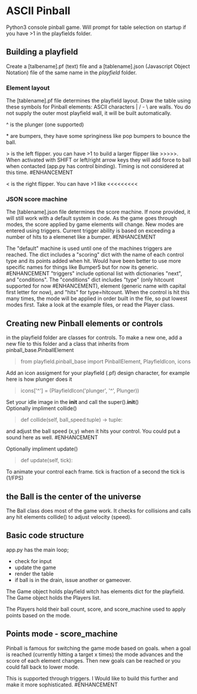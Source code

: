 # ASCII Pinball

Python3 console pinball game. 
Will prompt for table selection on startup if you have >1 in the playfields folder.


## Building a playfield
Create a [talbename].pf (text) file and a [tablename].json (Javascript Object Notation) file of the same name in the _playfield_ folder. 

### Element layout
The [tablename].pf file determines the playfield layout. Draw the table using these symbols for Pinball elements:
ASCII characters | / - \  are walls. You do not supply the outer most playfield wall, it will be built automatically.

^ is the plunger (one supported)

\* are bumpers, they have some springiness like pop bumpers to bounce the ball.

\> is the left flipper. you can have >1 to build a larger flipper like >>>>>. When activated with SHIFT or left/right arrow keys they will add force to ball when contacted (app.py has control binding). Timing is not considered at this time. #ENHANCEMENT

< is the right flipper. You can have >1 like <<<<<<<<<

### JSON score machine
The [tablename].json file determines the score machine. If none provided, it will still work with a default system in code. As the game goes through modes, the score applied by game elements will change. New modes are entered using triggers. Current trigger ability is based on exceeding a number of hits to a elemenet like a bumper. #ENHANCEMENT

The "default" machine is used until one of the machines triggers are reached. The dict includes a "scoring" dict with the name of each control type and its points added when hit. Would have been better to use more specific names for things like Bumper5 but for now its generic. #ENHANCEMENT
"triggers" include optional list with dictionaries "next", and "conditions". The "conditions" dict includes "type" (only hitcount supported for now #ENHANCEMENT), element (generic name with capital first letter for now), and "hits" for type=hitcount. When the control is hit this many times, the mode will be applied in order built in the file, so put lowest modes first.
Take a look at the example files, or read the Player class.

## Creating new Pinball elements or controls
in the playfield folder are classes for controls. To make a new one, add a new file to this folder and a class that inherits from pinball_base.PinballElement

> from playfield.pinball_base import PinballElement, PlayfieldIcon, icons

Add an icon assigment for your playfield (.pf) design character, for example here is how plunger does it 
> icons['^'] = (PlayfieldIcon('plunger', '^', Plunger))

Set your idle image in the __init__ and call the super().__init__() \
Optionally impliment collide()
> def collide(self, ball_speed:tuple) -> tuple:

and adjust the ball speed (x,y) when it hits your control. You could put a sound here as well. #ENHANCEMENT

Optionally impliment update()
> def update(self, tick):

To animate your control each frame. tick is fraction of a second the tick is (1/FPS)

## the Ball is the center of the universe
The Ball class does most of the game work. It checks for collisions and calls any hit elements collide() to adjust velocity (speed). 

## Basic code structure
app.py has the main loop; 
* check for input
* update the game
* render the table
* if ball is in the drain, issue another or gameover.

The Game object holds playfield witch has elements dict for the playfield. \
The Game object holds the Players list.

The Players hold their ball count, score, and score_machine used to apply points based on the mode.

## Points mode - score_machine
Pinball is famous for switching the game mode based on goals. when a goal is reached (currently hitting a target x times) the mode advances and the score of each element changes. Then new goals can be reached or you could fall back to lower mode.

This is supported through triggers. I Would like to build this further and make it more sophisticated. #ENHANCEMENT
